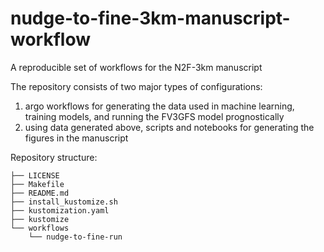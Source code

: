 # nudge-to-fine-3km-manuscript-workflow
A reproducible set of workflows for the N2F-3km manuscript

The repository consists of two major types of configurations:
1) argo workflows for generating the data used in machine learning, training models, and running the FV3GFS model prognostically
2) using data generated above, scripts and notebooks for generating the figures in the manuscript


Repository structure:
```
├── LICENSE
├── Makefile
├── README.md
├── install_kustomize.sh
├── kustomization.yaml
├── kustomize
└── workflows
    └── nudge-to-fine-run
```

